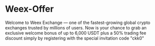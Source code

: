 # Weex-Offer
Welcome to Weex Exchange — one of the fastest-growing global crypto exchanges trusted by millions of users. Now is your chance to grab an exclusive welcome bonus of up to 6,000 USDT plus a 50% trading fee discount simply by registering with the special invitation code "ckk0"

